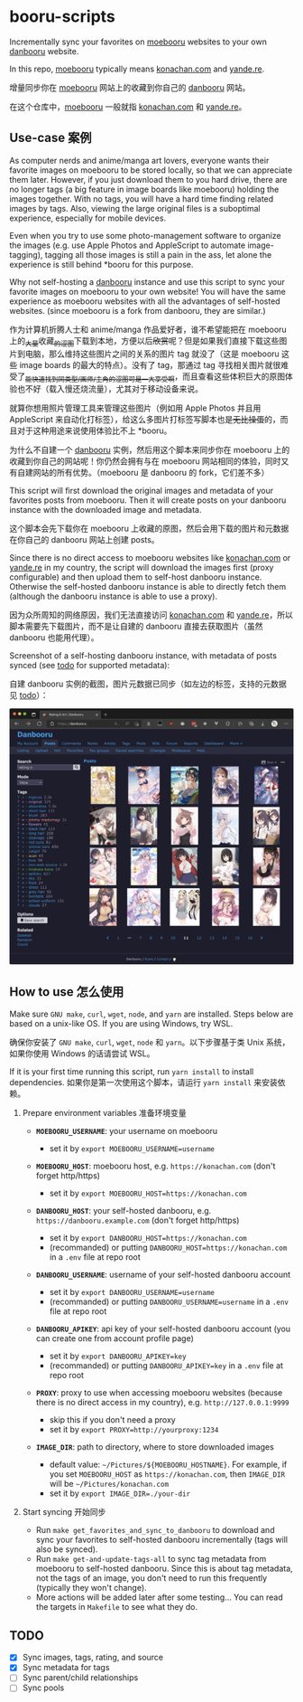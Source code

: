 # booru-scripts

Incrementally sync your favorites on [moebooru](https://github.com/moebooru/moebooru) websites to your own [danbooru](https://github.com/danbooru/danbooru) website. 


In this repo, [moebooru](https://github.com/moebooru/moebooru) typically means [konachan.com](https://konachan.com) and [yande.re](https://yande.re).

增量同步你在 [moebooru](https://github.com/moebooru/moebooru) 网站上的收藏到你自己的 [danbooru](https://github.com/danbooru/danbooru) 网站。

在这个仓库中，[moebooru](https://github.com/moebooru/moebooru) 一般就指 [konachan.com](https://konachan.com) 和 [yande.re](https://yande.re)。

## Use-case 案例

As computer nerds and anime/manga art lovers,  everyone wants their favorite images on moebooru to be stored locally, so that we can appreciate them later. However, if you just download them to you hard drive, there are no longer tags (a big feature in image boards like moebooru) holding the images together. With no tags, you will have a hard time finding related images by tags. Also, viewing the large original files is a suboptimal experience, especially for mobile devices. 

Even when you try to use some photo-management software to organize the images (e.g. use Apple Photos and AppleScript to automate image-tagging), tagging all those images is still a pain in the ass, let alone the experience is still behind *booru for this purpose.

Why not self-hosting a [danbooru](https://github.com/danbooru/danbooru) instance and use this script to sync your favorite images on moebooru to your own website! You will have the same experience as moebooru websites with all the advantages of self-hosted websites. (since moebooru is a fork from danbooru, they are similar.)

作为计算机折腾人士和 anime/manga 作品爱好者，谁不希望能把在 moebooru 上的<sub>~~大量~~</sub>收藏<sub>~~的涩图~~</sub>下载到本地，方便以后~~欣赏~~呢？但是如果我们直接下载这些图片到电脑，那么维持这些图片之间的关系的图片 tag 就没了（这是 moebooru 这些 image boards 的最大的特点）。没有了 tag，那通过 tag 寻找相关图片就很难受了<sub>~~能快速找到同类型/画师/主角的涩图可是一大享受啊~~</sub>，而且查看这些体积巨大的原图体验也不好（载入慢还烧流量），尤其对于移动设备来说。

就算你想用照片管理工具来管理这些图片（例如用 Apple Photos 并且用 AppleScript 来自动化打标签），给这么多图片打标签写脚本也是~~无比操蛋~~的，而且对于这种用途来说使用体验比不上 *booru。

为什么不自建一个 [danbooru](https://github.com/danbooru/danbooru) 实例，然后用这个脚本来同步你在 moebooru 上的收藏到你自己的网站呢！你仍然会拥有与在 moebooru 网站相同的体验，同时又有自建网站的所有优势。（moebooru 是 danbooru 的 fork，它们差不多）

This script will first download the original images and metadata of your favorites posts from moebooru. Then it will create posts on your danbooru instance with the downloaded image and metadata.

这个脚本会先下载你在 moebooru 上收藏的原图，然后会用下载的图片和元数据在你自己的 danbooru 网站上创建 posts。

Since there is no direct access to moebooru websites like [konachan.com](https://konachan.com) or [yande.re](https://yande.re) in my country, the script will download the images first (proxy configurable) and then upload them to self-host danbooru instance. Otherwise the self-hosted danbooru instance is able to directly fetch them (although the danbooru instance is able to use a proxy).

因为众所周知的网络原因，我们无法直接访问 [konachan.com](https://konachan.com) 和 [yande.re](https://yande.re)，所以脚本需要先下载图片，而不是让自建的 danbooru 直接去获取图片（虽然 danbooru 也能用代理）。

Screenshot of a self-hosting danbooru instance, with metadata of posts synced (see [todo](#TODO) for supported metadata):

自建 danbooru 实例的截图，图片元数据已同步（如左边的标签，支持的元数据见 [todo](#TODO)）：

![danbooru-screenshot](readme-assets/danbooru-screenshot.jpg)

## How to use 怎么使用

Make sure `GNU make`, `curl`, `wget`,  `node`, and `yarn` are installed. Steps below are based on a unix-like OS. If you are using Windows, try WSL.

确保你安装了 `GNU make`, `curl`, `wget`,  `node` 和 `yarn`。以下步骤基于类 Unix 系统，如果你使用 Windows 的话请尝试 WSL。

If it is your first time running this script, run `yarn install` to install dependencies. 如果你是第一次使用这个脚本，请运行 `yarn install` 来安装依赖。

1. Prepare environment variables 准备环境变量

   - **`MOEBOORU_USERNAME`**: your username on moebooru
     - set it by `export MOEBOORU_USERNAME=username`

   - **`MOEBOORU_HOST`**: moebooru host, e.g. `https://konachan.com` (don't forget http/https)
     - set it by `export MOEBOORU_HOST=https://konachan.com`

   - **`DANBOORU_HOST`**:  your self-hosted danbooru, e.g. `https://danbooru.example.com` (don't forget http/https)
     - set it by `export DANBOORU_HOST=https://konachan.com`
     - (recommanded) or putting `DANBOORU_HOST=https://konachan.com` in a `.env` file at repo root

   - **`DANBOORU_USERNAME`**: username of your self-hosted danbooru account
     - set it by `export DANBOORU_USERNAME=username`
     - (recommanded) or putting `DANBOORU_USERNAME=username` in a `.env` file at repo root

   - **`DANBOORU_APIKEY`**: api key of your self-hosted danbooru account (you can create one from account profile page)
     - set it by `export DANBOORU_APIKEY=key`
     - (recommanded) or putting `DANBOORU_APIKEY=key` in a `.env` file at repo root

   - **`PROXY`**: proxy to use when accessing moebooru websites (because there is no direct access in my country), e.g. `http://127.0.0.1:9999`
     - skip this if you don't need a proxy
     - set it by `export PROXY=http://yourproxy:1234`

   - **`IMAGE_DIR`**: path to directory, where to store downloaded images
     - default value: `~/Pictures/${MOEBOORU_HOSTNAME}`. For example, if you set `MOEBOORU_HOST` as `https://konachan.com`, then `IMAGE_DIR` will be `~/Pictures/konachan.com`
     - set it by `export IMAGE_DIR=./your-dir`


2. Start syncing 开始同步

   - Run `make get_favorites_and_sync_to_danbooru` to download and sync your favorites to self-hosted danbooru incrementally (tags will also be synced).
   - Run `make get-and-update-tags-all` to sync tag metadata from moebooru to self-hosted danbooru. Since this is about tag metadata, not the tags of an image, you don't need to run this frequently (typically they won't change).
   - More actions will be added later after some testing... You can read the targets in `Makefile` to see what they do.

## TODO

- [x] Sync images, tags, rating, and source
- [x] Sync metadata for tags
- [ ] Sync parent/child relationships
- [ ] Sync pools